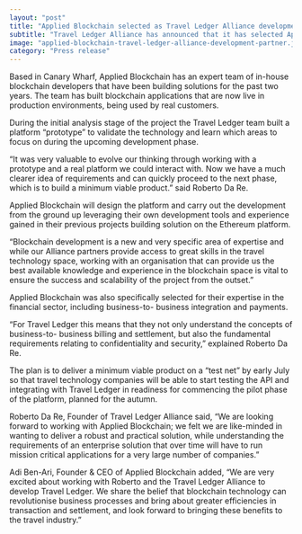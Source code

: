 ```yaml
---
layout: "post"
title: "Applied Blockchain selected as Travel Ledger Alliance development partner"
subtitle: "Travel Ledger Alliance has announced that it has selected Applied Blockchain as its development partner to build and deliver the base architecture and minimum viable product for Travel Ledger, a distributed billing and settlement platform for the travel industry."
image: "applied-blockchain-travel-ledger-alliance-development-partner.jpg"
category: "Press release"
---
```


Based in Canary Wharf, Applied Blockchain has an expert team of in-house blockchain developers that have been building solutions for the past two years. The team has built blockchain applications that are now live in production environments, being used by real customers.

During the initial analysis stage of the project the Travel Ledger team built a platform “prototype” to validate the technology and learn which areas to focus on during the upcoming development phase.

“It was very valuable to evolve our thinking through working with a prototype and a real platform we could interact with. Now we have a much clearer idea of requirements and can quickly proceed to the next phase, which is to build a minimum viable product.” said Roberto Da Re.

Applied Blockchain will design the platform and carry out the development from the ground up leveraging their own development tools and experience gained in their previous projects building solution on the Ethereum platform.

“Blockchain development is a new and very specific area of expertise and while our Alliance partners provide access to great skills in the travel technology space, working with an organisation that can provide us the best available knowledge and experience in the blockchain space is vital to ensure the success and scalability of the project from the outset.”

Applied Blockchain was also specifically selected for their expertise in the financial sector, including business-to- business integration and payments.

“For Travel Ledger this means that they not only understand the concepts of business-to- business billing and settlement, but also the fundamental requirements relating to confidentiality and security,” explained Roberto Da Re.

The plan is to deliver a minimum viable product on a “test net” by early July so that travel technology companies will be able to start testing the API and integrating with Travel Ledger in readiness for commencing the pilot phase of the platform, planned for the autumn.

Roberto Da Re, Founder of Travel Ledger Alliance said, “We are looking forward to working with Applied Blockchain; we felt we are like-minded in wanting to deliver a robust and practical solution, while understanding the requirements of an enterprise solution that over time will have to run mission critical applications for a very large number of companies.”

Adi Ben-Ari, Founder & CEO of Applied Blockchain added, “We are very excited about working with Roberto and the Travel Ledger Alliance to develop Travel Ledger. We share the belief that blockchain technology can revolutionise business processes and bring about greater efficiencies in transaction and settlement, and look forward to bringing these benefits to the travel industry.”
